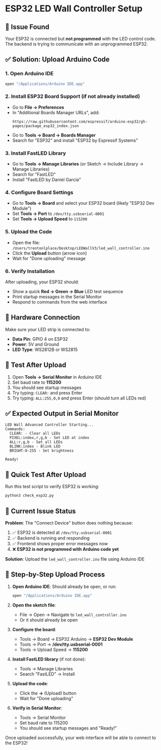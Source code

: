 # ESP32 LED Wall Controller Setup

## 🚨 Issue Found
Your ESP32 is connected but **not programmed** with the LED control code. The backend is trying to communicate with an unprogrammed ESP32.

## ✅ Solution: Upload Arduino Code

### 1. **Open Arduino IDE**
```bash
open "/Applications/Arduino IDE.app"
```

### 2. **Install ESP32 Board Support** (if not already installed)
- Go to **File → Preferences**
- In "Additional Boards Manager URLs", add:
  ```
  https://raw.githubusercontent.com/espressif/arduino-esp32/gh-pages/package_esp32_index.json
  ```
- Go to **Tools → Board → Boards Manager**
- Search for "ESP32" and install "ESP32 by Espressif Systems"

### 3. **Install FastLED Library**
- Go to **Tools → Manage Libraries** (or Sketch → Include Library → Manage Libraries)
- Search for "FastLED"
- Install "FastLED by Daniel Garcia"

### 4. **Configure Board Settings**
- Go to **Tools → Board** and select your ESP32 board (likely "ESP32 Dev Module")
- Set **Tools → Port** to `/dev/tty.usbserial-0001`
- Set **Tools → Upload Speed** to `115200`

### 5. **Upload the Code**
- Open the file: `/Users/trentonlplace/Desktop/LEDWallV3/led_wall_controller.ino`
- Click the **Upload** button (arrow icon)
- Wait for "Done uploading" message

### 6. **Verify Installation**
After uploading, your ESP32 should:
- Show a quick **Red → Green → Blue** LED test sequence
- Print startup messages in the Serial Monitor
- Respond to commands from the web interface

## 🔧 Hardware Connection
Make sure your LED strip is connected to:
- **Data Pin**: GPIO 4 on ESP32
- **Power**: 5V and Ground
- **LED Type**: WS2812B or WS2815

## 🧪 Test After Upload
1. Open **Tools → Serial Monitor** in Arduino IDE
2. Set baud rate to **115200**
3. You should see startup messages
4. Try typing: `CLEAR:` and press Enter
5. Try typing: `ALL:255,0,0` and press Enter (should turn all LEDs red)

## ✅ Expected Output in Serial Monitor
```
LED Wall Advanced Controller Starting...
Commands:
  CLEAR: - Clear all LEDs
  PIXEL:index,r,g,b - Set LED at index
  ALL:r,g,b - Set all LEDs
  BLINK:index - Blink LED
  BRIGHT:0-255 - Set brightness

Ready!
```

## 🧪 Quick Test After Upload
Run this test script to verify ESP32 is working:
```bash
python3 check_esp32.py
```

## 🚨 Current Issue Status

**Problem**: The "Connect Device" button does nothing because:
1. ✅ ESP32 is detected at `/dev/tty.usbserial-0001`
2. ✅ Backend is running and responding
3. ✅ Frontend shows proper error messages now
4. ❌ **ESP32 is not programmed with Arduino code yet**

**Solution**: Upload the `led_wall_controller.ino` file using Arduino IDE

## 🔧 Step-by-Step Upload Process

1. **Open Arduino IDE**: Should already be open, or run:
   ```bash
   open "/Applications/Arduino IDE.app"
   ```

2. **Open the sketch file**:
   - File → Open → Navigate to `led_wall_controller.ino`
   - Or it should already be open

3. **Configure the board**:
   - Tools → Board → ESP32 Arduino → **ESP32 Dev Module**
   - Tools → Port → **/dev/tty.usbserial-0001**
   - Tools → Upload Speed → **115200**

4. **Install FastLED library** (if not done):
   - Tools → Manage Libraries
   - Search "FastLED" → Install

5. **Upload the code**:
   - Click the **→** (Upload) button
   - Wait for "Done uploading"

6. **Verify in Serial Monitor**:
   - Tools → Serial Monitor
   - Set baud rate to 115200
   - You should see startup messages and "Ready!"

Once uploaded successfully, your web interface will be able to connect to the ESP32!
